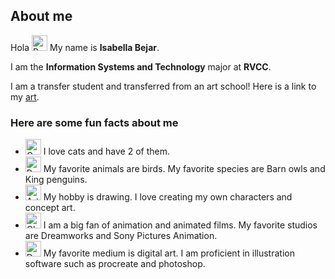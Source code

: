 ## About me


Hola <img src="https://raw.githubusercontent.com/Tarikul-Islam-Anik/Animated-Fluent-Emojis/master/Emojis/Activities/Party%20Popper.png" alt="Party Popper" width="25" height="25" /> 
My name is **Isabella Bejar**. 

I am the **Information Systems and Technology** major at **RVCC**. 

I am a transfer student and transferred from an art school! Here is a link to my <a href="https://www.artstation.com/isabelas3">art</a>.

### Here are some fun facts about me


<ul>
  <li> <img src="https://raw.githubusercontent.com/Tarikul-Islam-Anik/Animated-Fluent-Emojis/master/Emojis/Animals/Cat.png" alt="Cat" width="25" height="25" /> I love cats and have 2 of them.
 </li> 
	  <li> <img src="https://raw.githubusercontent.com/Tarikul-Islam-Anik/Animated-Fluent-Emojis/master/Emojis/Animals/Penguin.png" alt="Penguin" width="25" height="25" /> My favorite animals are birds. My favorite species are Barn owls and King penguins. </li>
    <li>  <img src="https://raw.githubusercontent.com/Tarikul-Islam-Anik/Animated-Fluent-Emojis/master/Emojis/Activities/Artist%20Palette.png" alt="Artist Palette" width="25" height="25" /> My hobby is drawing. I love  creating my own characters and concept art. </li> 
  <li> <img src="https://raw.githubusercontent.com/Tarikul-Islam-Anik/Animated-Fluent-Emojis/master/Emojis/Objects/Clapper%20Board.png" alt="Clapper Board" width="25" height="25" /> I am a big fan of animation and animated films. My favorite studios are Dreamworks and Sony Pictures Animation. 
  <li> <img src="https://raw.githubusercontent.com/Tarikul-Islam-Anik/Animated-Fluent-Emojis/master/Emojis/Objects/Desktop%20Computer.png" alt="Desktop Computer" width="25" height="25" /> My favorite medium is digital art. I am proficient in illustration software such as procreate and photoshop.   </li> 
	  </li> 
 <ul> 

	


